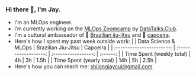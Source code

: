 ### Hi there 👋, I'm Jay.

- I'm an MLOps engineer.
- I’m currently working on the [MLOps Zoomcamp](https://github.com/DataTalksClub/mlops-zoomcamp) by [DataTalks.Club](https://datatalks.club/).
- I'm a cultural ambassador of 🥋 [Brazilian jiu-jitsu](https://en.wikipedia.org/wiki/Brazilian_jiu-jitsu) and 🤸 [capoeira](https://en.wikipedia.org/wiki/Capoeira).
- Here's how I spent my past week outside work:
  |                           | Data Science & MLOps | Brazilian Jiu-Jitsu | Capoeira | 
  | :-----------------------: | :------------------: | :-----------------: | :------: |
  | Time Spent (weekly total) | 4h                   | 3h                  | 1.5h     |
  | Time Spent (yearly total) | 14h                  | 5h                  | 2.5h     |
- Here's how you can reach me: shilongjaycui@gmail.com
